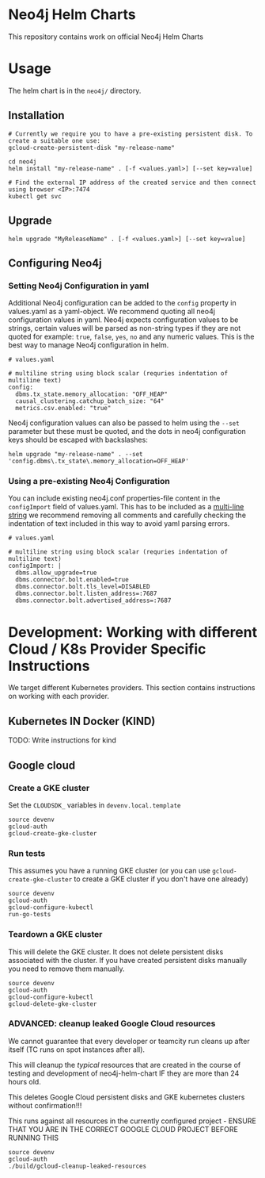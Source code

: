 # Neo4j Helm Charts

This repository contains work on official Neo4j Helm Charts


# Usage

The helm chart is in the `neo4j/` directory.

## Installation

```
# Currently we require you to have a pre-existing persistent disk. To create a suitable one use:
gcloud-create-persistent-disk "my-release-name"

cd neo4j
helm install "my-release-name" . [-f <values.yaml>] [--set key=value]

# Find the external IP address of the created service and then connect using browser <IP>:7474 
kubectl get svc 
```

## Upgrade

```
helm upgrade "MyReleaseName" . [-f <values.yaml>] [--set key=value]
```

## Configuring Neo4j

### Setting Neo4j Configuration in yaml

Additional Neo4j configuration can be added to the `config` property in values.yaml as a yaml-object. We recommend quoting all neo4j configuration values in yaml. Neo4j expects configuration values to be strings, certain values will be parsed as non-string types if they are not quoted for example: `true`, `false`, `yes`, `no` and any numeric values. This is the best way to manage Neo4j configuration in helm.

```
# values.yaml

# multiline string using block scalar (requries indentation of multiline text)
config:
  dbms.tx_state.memory_allocation: "OFF_HEAP"
  causal_clustering.catchup_batch_size: "64"
  metrics.csv.enabled: "true"

```

Neo4j configuration values can also be passed to helm using the `--set` parameter but these must be quoted, and the dots in neo4j configuration keys should be escaped with backslashes:

```
helm upgrade "my-release-name" . --set 'config.dbms\.tx_state\.memory_allocation=OFF_HEAP'
```

### Using a pre-existing Neo4j Configuration

You can include existing neo4j.conf properties-file content in the `configImport` field of values.yaml. This has to be included as a [multi-line string](https://yaml-multiline.info) we recommend removing all comments and carefully checking the indentation of text included in this way to avoid yaml parsing errors.

```
# values.yaml

# multiline string using block scalar (requries indentation of multiline text)
configImport: |
  dbms.allow_upgrade=true
  dbms.connector.bolt.enabled=true
  dbms.connector.bolt.tls_level=DISABLED
  dbms.connector.bolt.listen_address=:7687
  dbms.connector.bolt.advertised_address=:7687

```

# Development: Working with different Cloud / K8s Provider Specific Instructions

We target different Kubernetes providers. This section contains instructions on working with each provider. 

## Kubernetes IN Docker (KIND)

TODO: Write instructions for kind

## Google cloud

### Create a GKE cluster

Set the `CLOUDSDK_` variables in `devenv.local.template`

```
source devenv
gcloud-auth
gcloud-create-gke-cluster
```

### Run tests

This assumes you have a running GKE cluster (or you can use `gcloud-create-gke-cluster` to create a GKE cluster if you don't have one already)

```
source devenv
gcloud-auth
gcloud-configure-kubectl
run-go-tests
```

### Teardown a GKE cluster

This will delete the GKE cluster. It does not delete persistent disks associated with the cluster. 
If you have created persistent disks manually you need to remove them manually.
```
source devenv
gcloud-auth
gcloud-configure-kubectl
gcloud-delete-gke-cluster
```

### ADVANCED: cleanup leaked Google Cloud resources

We cannot guarantee that every developer or teamcity run cleans up after itself (TC runs on spot instances after all).

This will cleanup the _typical_ resources that are created in the course of testing and development of neo4j-helm-chart IF they are more than 24 hours old.


This deletes Google Cloud persistent disks and GKE kubernetes clusters without confirmation!!!


This runs against all resources in the currently configured project - ENSURE THAT YOU ARE IN THE CORRECT GOOGLE CLOUD PROJECT BEFORE RUNNING THIS 

```
source devenv
gcloud-auth
./build/gcloud-cleanup-leaked-resources
```